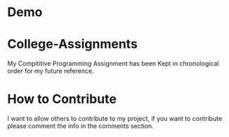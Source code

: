 # Demo

# College-Assignments

My Compititive Programming Assignment has been Kept in chronological order for my future reference.

# How to Contribute

I want to allow others to contribute to my project, if you want to contribute please comment the info in the comments section.
